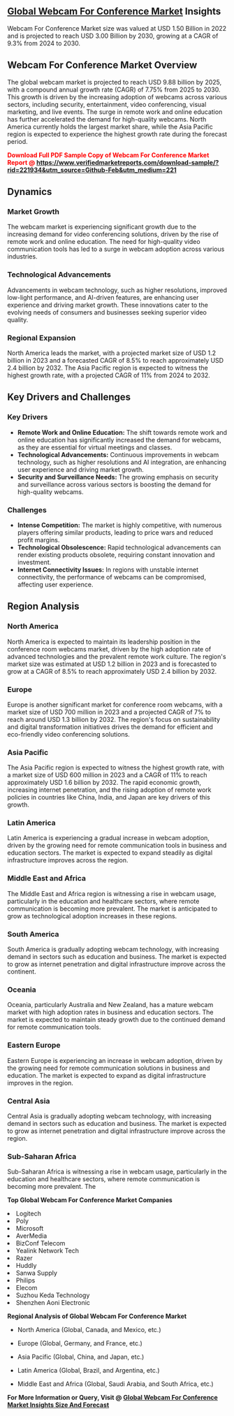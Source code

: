 <h2><a href="https://www.verifiedmarketreports.com/download-sample/?rid=221934&amp;utm_source=Github&amp;utm_medium=221" target="_blank">Global Webcam For Conference Market</a> Insights</h2><p>Webcam For Conference Market size was valued at USD 1.50 Billion in 2022 and is projected to reach USD 3.00 Billion by 2030, growing at a CAGR of 9.3% from 2024 to 2030.</p><p> <h2>Webcam For Conference Market Overview</h2> <p>The global webcam market is projected to reach USD 9.88 billion by 2025, with a compound annual growth rate (CAGR) of 7.75% from 2025 to 2030. This growth is driven by the increasing adoption of webcams across various sectors, including security, entertainment, video conferencing, visual marketing, and live events. The surge in remote work and online education has further accelerated the demand for high-quality webcams. North America currently holds the largest market share, while the Asia Pacific region is expected to experience the highest growth rate during the forecast period. </p> <p><strong><p><span class=""><span style="color: #ff0000;"><strong>Download Full PDF Sample Copy of Webcam For Conference Market Report</strong> @ </span><a href="https://www.verifiedmarketreports.com/download-sample/?rid=221934&amp;utm_source=Github-Feb&amp;utm_medium=221" target="_blank">https://www.verifiedmarketreports.com/download-sample/?rid=221934&amp;utm_source=Github-Feb&amp;utm_medium=221</a></span></p></strong></p> <h2>Dynamics</h2> <h3>Market Growth</h3> <p>The webcam market is experiencing significant growth due to the increasing demand for video conferencing solutions, driven by the rise of remote work and online education. The need for high-quality video communication tools has led to a surge in webcam adoption across various industries. </p> <h3>Technological Advancements</h3> <p>Advancements in webcam technology, such as higher resolutions, improved low-light performance, and AI-driven features, are enhancing user experience and driving market growth. These innovations cater to the evolving needs of consumers and businesses seeking superior video quality. </p> <h3>Regional Expansion</h3> <p>North America leads the market, with a projected market size of USD 1.2 billion in 2023 and a forecasted CAGR of 8.5% to reach approximately USD 2.4 billion by 2032. The Asia Pacific region is expected to witness the highest growth rate, with a projected CAGR of 11% from 2024 to 2032. </p> <h2>Key Drivers and Challenges</h2> <h3>Key Drivers</h3> <ul> <li><strong>Remote Work and Online Education:</strong> The shift towards remote work and online education has significantly increased the demand for webcams, as they are essential for virtual meetings and classes. </li> <li><strong>Technological Advancements:</strong> Continuous improvements in webcam technology, such as higher resolutions and AI integration, are enhancing user experience and driving market growth. </li> <li><strong>Security and Surveillance Needs:</strong> The growing emphasis on security and surveillance across various sectors is boosting the demand for high-quality webcams. </li> </ul> <h3>Challenges</h3> <ul> <li><strong>Intense Competition:</strong> The market is highly competitive, with numerous players offering similar products, leading to price wars and reduced profit margins. </li> <li><strong>Technological Obsolescence:</strong> Rapid technological advancements can render existing products obsolete, requiring constant innovation and investment. </li> <li><strong>Internet Connectivity Issues:</strong> In regions with unstable internet connectivity, the performance of webcams can be compromised, affecting user experience. </li> </ul> <h2>Region Analysis</h2> <h3>North America</h3> <p>North America is expected to maintain its leadership position in the conference room webcams market, driven by the high adoption rate of advanced technologies and the prevalent remote work culture. The region's market size was estimated at USD 1.2 billion in 2023 and is forecasted to grow at a CAGR of 8.5% to reach approximately USD 2.4 billion by 2032. </p> <h3>Europe</h3> <p>Europe is another significant market for conference room webcams, with a market size of USD 700 million in 2023 and a projected CAGR of 7% to reach around USD 1.3 billion by 2032. The region's focus on sustainability and digital transformation initiatives drives the demand for efficient and eco-friendly video conferencing solutions. </p> <h3>Asia Pacific</h3> <p>The Asia Pacific region is expected to witness the highest growth rate, with a market size of USD 600 million in 2023 and a CAGR of 11% to reach approximately USD 1.6 billion by 2032. The rapid economic growth, increasing internet penetration, and the rising adoption of remote work policies in countries like China, India, and Japan are key drivers of this growth. </p> <h3>Latin America</h3> <p>Latin America is experiencing a gradual increase in webcam adoption, driven by the growing need for remote communication tools in business and education sectors. The market is expected to expand steadily as digital infrastructure improves across the region. </p> <h3>Middle East and Africa</h3> <p>The Middle East and Africa region is witnessing a rise in webcam usage, particularly in the education and healthcare sectors, where remote communication is becoming more prevalent. The market is anticipated to grow as technological adoption increases in these regions. </p> <h3>South America</h3> <p>South America is gradually adopting webcam technology, with increasing demand in sectors such as education and business. The market is expected to grow as internet penetration and digital infrastructure improve across the continent. </p> <h3>Oceania</h3> <p>Oceania, particularly Australia and New Zealand, has a mature webcam market with high adoption rates in business and education sectors. The market is expected to maintain steady growth due to the continued demand for remote communication tools. </p> <h3>Eastern Europe</h3> <p>Eastern Europe is experiencing an increase in webcam adoption, driven by the growing need for remote communication solutions in business and education. The market is expected to expand as digital infrastructure improves in the region. </p> <h3>Central Asia</h3> <p>Central Asia is gradually adopting webcam technology, with increasing demand in sectors such as education and business. The market is expected to grow as internet penetration and digital infrastructure improve across the region. </p> <h3>Sub-Saharan Africa</h3> <p>Sub-Saharan Africa is witnessing a rise in webcam usage, particularly in the education and healthcare sectors, where remote communication is becoming more prevalent. The</p><p><strong>Top Global Webcam For Conference Market Companies</strong></p><div data-test-id=""><p><li>Logitech</li><li> Poly</li><li> Microsoft</li><li> AverMedia</li><li> BizConf Telecom</li><li> Yealink Network Tech</li><li> Razer</li><li> Huddly</li><li> Sanwa Supply</li><li> Philips</li><li> Elecom</li><li> Suzhou Keda Technology</li><li> Shenzhen Aoni Electronic</li></p><div><strong>Regional Analysis of&nbsp;Global Webcam For Conference Market</strong></div><ul><li dir="ltr"><p dir="ltr">North America&nbsp;(Global, Canada, and Mexico, etc.)</p></li><li dir="ltr"><p dir="ltr">Europe (Global, Germany, and France, etc.)</p></li><li dir="ltr"><p dir="ltr">Asia Pacific&nbsp;(Global, China, and Japan, etc.)</p></li><li dir="ltr"><p dir="ltr">Latin America&nbsp;(Global, Brazil, and Argentina, etc.)</p></li><li dir="ltr">Middle East and Africa&nbsp;(Global, Saudi Arabia, and South Africa, etc.)</li></ul><p><strong>For More Information or Query, Visit @&nbsp;</strong><strong><a href="https://www.verifiedmarketreports.com/product/webcam-for-conference-market/?utm_source=Github&amp;utm_medium=221" target="_blank">Global Webcam For Conference Market Insights Size And Forecast</a></strong></p></div>
